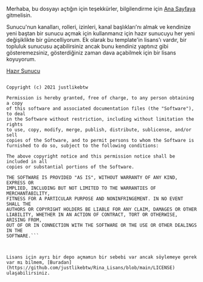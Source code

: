 Merhaba, bu dosyayı açtığın için teşekkürler, bilgilendirme için [Ana Sayfaya](https://github.com/inkjuer/Rina) gitmelisin.

Sunucu'nun kanalları, rolleri, izinleri, kanal başlıkları'nı almak ve kendinize yeni baştan bir sunucu açmak için kullanmanız için hazır sunucuyu her yeni değişiklikte bir güncelliyorum.
Ek olarak bu template'in lisans'ı vardır, bir topluluk sunucusu açabilirsiniz ancak bunu kendiniz yaptınız gibi gösteremezsiniz, gösterdiğiniz zaman dava açabilmek için bir lisans koyuyorum.

[Hazır Sunucu](https://discord.new/fbTp77n8RScu)

```MIT License

Copyright (c) 2021 justlikebtw

Permission is hereby granted, free of charge, to any person obtaining a copy
of this software and associated documentation files (the "Software"), to deal
in the Software without restriction, including without limitation the rights
to use, copy, modify, merge, publish, distribute, sublicense, and/or sell
copies of the Software, and to permit persons to whom the Software is
furnished to do so, subject to the following conditions:

The above copyright notice and this permission notice shall be included in all
copies or substantial portions of the Software.

THE SOFTWARE IS PROVIDED "AS IS", WITHOUT WARRANTY OF ANY KIND, EXPRESS OR
IMPLIED, INCLUDING BUT NOT LIMITED TO THE WARRANTIES OF MERCHANTABILITY,
FITNESS FOR A PARTICULAR PURPOSE AND NONINFRINGEMENT. IN NO EVENT SHALL THE
AUTHORS OR COPYRIGHT HOLDERS BE LIABLE FOR ANY CLAIM, DAMAGES OR OTHER
LIABILITY, WHETHER IN AN ACTION OF CONTRACT, TORT OR OTHERWISE, ARISING FROM,
OUT OF OR IN CONNECTION WITH THE SOFTWARE OR THE USE OR OTHER DEALINGS IN THE
SOFTWARE.```



Lisans için ayrı bir depo açmamın bir sebebi var ancak söylemeye gerek var mı bilmem, [Buradan](https://github.com/justlikebtw/Rina_Lisans/blob/main/LICENSE) ulaşabilirsiniz.
